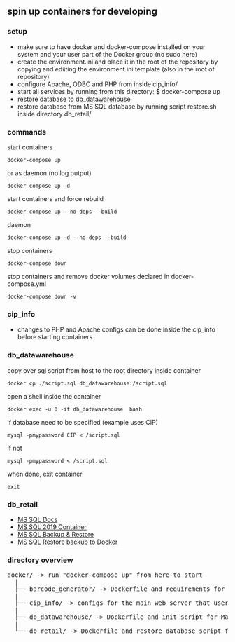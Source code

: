 ## spin up containers for developing

### setup
* make sure to have docker and docker-compose installed on your system and your user part of the Docker group (no sudo here)
* create the environment.ini and place it in the root of the repository by copying and ediiting the environment.ini.template (also in the root of repository)
* configure Apache, ODBC and PHP from inside cip_info/
* start all services by running from this directory: $ docker-compose up
* restore database to [db_datawarehouse](#db_datawarehouse)
* restore database from MS SQL database by running script restore.sh inside directory db_retail/

### commands
start containers
```
docker-compose up
```
or as daemon (no log output)
```
docker-compose up -d
```
start containers and force rebuild
```
docker-compose up --no-deps --build
```
daemon
```
docker-compose up -d --no-deps --build
```
stop containers
```
docker-compose down
```
stop containers and remove docker volumes declared in docker-compose.yml
```
docker-compose down -v
```

### cip_info
* changes to PHP and Apache configs can be done inside the cip_info before starting containers

### db_datawarehouse
copy over sql script from host to the root directory inside container
```
docker cp ./script.sql db_datawarehouse:/script.sql
```
open a shell inside the container
```
docker exec -u 0 -it db_datawarehouse  bash
```
if database need to be specified (example uses CIP)
```
mysql -pmypassword CIP < /script.sql
```
if not
```
mysql -pmypassword < /script.sql
```
when done, exit container
```
exit
```

### db_retail
* [MS SQL Docs](https://docs.microsoft.com/en-us/sql/linux/new-to-sql-learning-resources?view=sql-server-ver16)
* [MS SQL 2019 Container](https://docs.microsoft.com/en-gb/sql/linux/quickstart-install-connect-docker?view=sql-server-ver15&pivots=cs1-bash)
* [MS SQL Backup & Restore](https://docs.microsoft.com/en-us/sql/linux/sql-server-linux-migrate-restore-database?view=sql-server-linux-ver15)
* [MS SQL Restore backup to Docker](https://docs.microsoft.com/en-us/sql/linux/tutorial-restore-backup-in-sql-server-container?view=sql-server-linux-ver15)

### directory overview
<pre>
docker/ -> run "docker-compose up" from here to start
  |
  ├── barcode_generator/ -> Dockerfile and requirements for the Python FastAPI backend
  |
  ├── cip_info/ -> configs for the main web server that users interact with
  |                           
  ├── db_datawarehouse/ -> Dockerfile and init script for MariaDB datawarehouse database
  |                           
  └── db_retail/ -> Dockerfile and restore database script for the MS SQL retail database
</pre>
